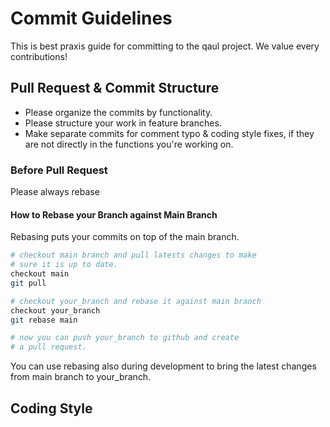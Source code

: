 # Commit Guidelines

This is best praxis guide for committing to the qaul project.
We value every contributions!

## Pull Request & Commit Structure

* Please organize the commits by functionality.
* Please structure your work in feature branches.
* Make separate commits for comment typo & coding style fixes, if they are not directly in the functions you're working on.

### Before Pull Request

Please always rebase

#### How to Rebase your Branch against Main Branch

Rebasing puts your commits on top of the main branch.

```sh
# checkout main branch and pull latests changes to make
# sure it is up to date.
checkout main
git pull

# checkout your_branch and rebase it against main branch
checkout your_branch
git rebase main

# now you can push your_branch to github and create
# a pull request.
```

You can use rebasing also during development to bring the latest
changes from main branch to your_branch.

## Coding Style

The coding style is following each languages linting guide lines.

## Comments

Please write a short explanation on it's functionality in each file.
Please write a short comment for every function that describes what this function is doing.

For automated code documentation generation, use triple slashes `///` line comments for function description & file descriptions.

## Licensing

Each code file needs to start with the qaul license:

```rs
// Copyright (c) 2023 Open Community Project Association https://ocpa.ch
// This software is published under the AGPLv3 license.
```
